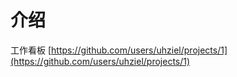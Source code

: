 # 介绍

工作看板 [https://github.com/users/uhziel/projects/1](https://github.com/users/uhziel/projects/1)

